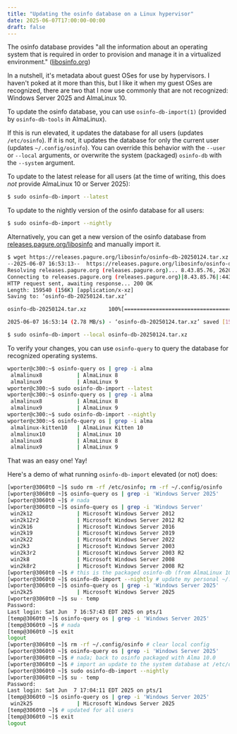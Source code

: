 ```yaml
---
title: "Updating the osinfo database on a Linux hypervisor"
date: 2025-06-07T17:00:00-00:00
draft: false
---
```


The osinfo database provides "all the information about an operating system that is required in order to provision and manage it in a virtualized environment." ([libosinfo.org](https://libosinfo.org/))

In a nutshell, it's metadata about guest OSes for use by hypervisors. I haven't poked at it more than this, but I like it when my guest OSes are recognized, there are two that I now use commonly that are not recognized: Windows Server 2025 and AlmaLinux 10.

To update the osinfo database, you can use `osinfo-db-import(1)` (provided by `osinfo-db-tools` in AlmaLinux).

If this is run elevated, it updates the database for all users (updates `/etc/osinfo`). If it is not, it updates the database for only the current user (updates `~/.config/osinfo`). You can override this behavior with the `--user` or `--local` arguments, or overwrite the system (packaged) `osinfo-db` with the `--system` argument.

To update to the latest release for all users (at the time of writing, this does *not* provide AlmaLinux 10 or Server 2025):

```sh
$ sudo osinfo-db-import --latest
```

To update to the nightly version of the osinfo database for all users:

```sh
$ sudo osinfo-db-import --nightly
```

Alternatively, you can get a new version of the osinfo database from [releases.pagure.org/libosinfo](https://releases.pagure.org/libosinfo/) and manually import it.

```sh
$ wget https://releases.pagure.org/libosinfo/osinfo-db-20250124.tar.xz
--2025-06-07 16:53:13--  https://releases.pagure.org/libosinfo/osinfo-db-20250124.tar.xz
Resolving releases.pagure.org (releases.pagure.org)... 8.43.85.76, 2620:52:3:1:dead:beef:cafe:fed8
Connecting to releases.pagure.org (releases.pagure.org)|8.43.85.76|:443... connected.
HTTP request sent, awaiting response... 200 OK
Length: 159540 (156K) [application/x-xz]
Saving to: ‘osinfo-db-20250124.tar.xz’

osinfo-db-20250124.tar.xz       100%[======================================================>] 155.80K  --.-KB/s    in 0.05s   

2025-06-07 16:53:14 (2.78 MB/s) - ‘osinfo-db-20250124.tar.xz’ saved [159540/159540]

$ sudo osinfo-db-import --local osinfo-db-20250124.tar.xz
```

To verify your changes, you can use `osinfo-query` to query the database for recognized operating systems.

```sh
wporter@c300:~$ osinfo-query os | grep -i alma
 almalinux8           | AlmaLinux 8                                        | 8        | http://almalinux.org/almalinux/8        
 almalinux9           | AlmaLinux 9                                        | 9        | http://almalinux.org/almalinux/9        
wporter@c300:~$ sudo osinfo-db-import --latest
wporter@c300:~$ osinfo-query os | grep -i alma
 almalinux8           | AlmaLinux 8                                        | 8        | http://almalinux.org/almalinux/8        
 almalinux9           | AlmaLinux 9                                        | 9        | http://almalinux.org/almalinux/9        
wporter@c300:~$ sudo osinfo-db-import --nightly
wporter@c300:~$ osinfo-query os | grep -i alma
 almalinux-kitten10   | AlmaLinux Kitten 10                                | 10       | http://almalinux.org/almalinux-kitten/10
 almalinux10          | AlmaLinux 10                                       | 10       | http://almalinux.org/almalinux/10       
 almalinux8           | AlmaLinux 8                                        | 8        | http://almalinux.org/almalinux/8        
 almalinux9           | AlmaLinux 9                                        | 9        | http://almalinux.org/almalinux/9        
```

That was an easy one! Yay!

Here's a demo of what running `osinfo-db-import` elevated (or not) does:

```sh
[wporter@3060t0 ~]$ sudo rm -rf /etc/osinfo; rm -rf ~/.config/osinfo
[wporter@3060t0 ~]$ osinfo-query os | grep -i 'Windows Server 2025'
[wporter@3060t0 ~]$ # nada
[wporter@3060t0 ~]$ osinfo-query os | grep -i 'Windows Server'
 win2k12              | Microsoft Windows Server 2012                      | 6.3      | http://microsoft.com/win/2k12           
 win2k12r2            | Microsoft Windows Server 2012 R2                   | 6.3      | http://microsoft.com/win/2k12r2         
 win2k16              | Microsoft Windows Server 2016                      | 10.0     | http://microsoft.com/win/2k16           
 win2k19              | Microsoft Windows Server 2019                      | 10.0     | http://microsoft.com/win/2k19           
 win2k22              | Microsoft Windows Server 2022                      | 10.0     | http://microsoft.com/win/2k22           
 win2k3               | Microsoft Windows Server 2003                      | 5.2      | http://microsoft.com/win/2k3            
 win2k3r2             | Microsoft Windows Server 2003 R2                   | 5.2      | http://microsoft.com/win/2k3r2          
 win2k8               | Microsoft Windows Server 2008                      | 6.0      | http://microsoft.com/win/2k8            
 win2k8r2             | Microsoft Windows Server 2008 R2                   | 6.1      | http://microsoft.com/win/2k8r2          
[wporter@3060t0 ~]$ # this is the packaged osinfo-db (from AlmaLinux 10.0) - only up to 22
[wporter@3060t0 ~]$ osinfo-db-import --nightly # update my personal ~/.config/osinfo db
[wporter@3060t0 ~]$ osinfo-query os | grep -i 'Windows Server 2025'
 win2k25              | Microsoft Windows Server 2025                      | 10.0     | http://microsoft.com/win/2k25           
[wporter@3060t0 ~]$ su - temp
Password: 
Last login: Sat Jun  7 16:57:43 EDT 2025 on pts/1
[temp@3060t0 ~]$ osinfo-query os | grep -i 'Windows Server 2025'
[temp@3060t0 ~]$ # nada
[temp@3060t0 ~]$ exit
logout
[wporter@3060t0 ~]$ rm -rf ~/.config/osinfo # clear local config
[wporter@3060t0 ~]$ osinfo-query os | grep -i 'Windows Server 2025'
[wporter@3060t0 ~]$ # nada; back to osinfo packaged with Alma 10.0
[wporter@3060t0 ~]$ # import an update to the system database at /etc/osinfo
[wporter@3060t0 ~]$ sudo osinfo-db-import --nightly
[wporter@3060t0 ~]$ su - temp
Password: 
Last login: Sat Jun  7 17:04:11 EDT 2025 on pts/1
[temp@3060t0 ~]$ osinfo-query os | grep -i 'Windows Server 2025'
 win2k25              | Microsoft Windows Server 2025                      | 10.0     | http://microsoft.com/win/2k25           
[temp@3060t0 ~]$ # updated for all users
[temp@3060t0 ~]$ exit
logout
```
